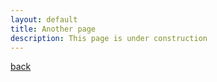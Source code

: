 ```yaml
---
layout: default
title: Another page
description: This page is under construction
---
```

[back](./)
